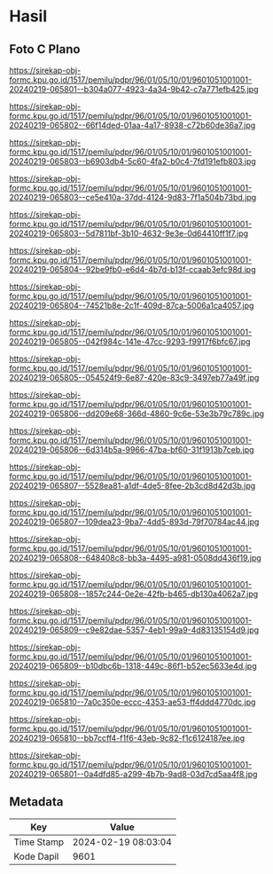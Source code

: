 # Hasil

## Foto C Plano

https://sirekap-obj-formc.kpu.go.id/1517/pemilu/pdpr/96/01/05/10/01/9601051001001-20240219-065801--b304a077-4923-4a34-9b42-c7a771efb425.jpg

https://sirekap-obj-formc.kpu.go.id/1517/pemilu/pdpr/96/01/05/10/01/9601051001001-20240219-065802--66f14ded-01aa-4a17-8938-c72b60de36a7.jpg

https://sirekap-obj-formc.kpu.go.id/1517/pemilu/pdpr/96/01/05/10/01/9601051001001-20240219-065803--b6903db4-5c60-4fa2-b0c4-7fd191efb803.jpg

https://sirekap-obj-formc.kpu.go.id/1517/pemilu/pdpr/96/01/05/10/01/9601051001001-20240219-065803--ce5e410a-37dd-4124-9d83-7f1a504b73bd.jpg

https://sirekap-obj-formc.kpu.go.id/1517/pemilu/pdpr/96/01/05/10/01/9601051001001-20240219-065803--5d7811bf-3b10-4632-9e3e-0d64410ff1f7.jpg

https://sirekap-obj-formc.kpu.go.id/1517/pemilu/pdpr/96/01/05/10/01/9601051001001-20240219-065804--92be9fb0-e6d4-4b7d-b13f-ccaab3efc98d.jpg

https://sirekap-obj-formc.kpu.go.id/1517/pemilu/pdpr/96/01/05/10/01/9601051001001-20240219-065804--74521b8e-2c1f-409d-87ca-5006a1ca4057.jpg

https://sirekap-obj-formc.kpu.go.id/1517/pemilu/pdpr/96/01/05/10/01/9601051001001-20240219-065805--042f984c-141e-47cc-9293-f9917f6bfc67.jpg

https://sirekap-obj-formc.kpu.go.id/1517/pemilu/pdpr/96/01/05/10/01/9601051001001-20240219-065805--054524f9-6e87-420e-83c9-3497eb77a49f.jpg

https://sirekap-obj-formc.kpu.go.id/1517/pemilu/pdpr/96/01/05/10/01/9601051001001-20240219-065806--dd209e68-366d-4860-9c6e-53e3b79c789c.jpg

https://sirekap-obj-formc.kpu.go.id/1517/pemilu/pdpr/96/01/05/10/01/9601051001001-20240219-065806--6d314b5a-9966-47ba-bf60-31f1913b7ceb.jpg

https://sirekap-obj-formc.kpu.go.id/1517/pemilu/pdpr/96/01/05/10/01/9601051001001-20240219-065807--5528ea81-a1df-4de5-8fee-2b3cd8d42d3b.jpg

https://sirekap-obj-formc.kpu.go.id/1517/pemilu/pdpr/96/01/05/10/01/9601051001001-20240219-065807--109dea23-9ba7-4dd5-893d-79f70784ac44.jpg

https://sirekap-obj-formc.kpu.go.id/1517/pemilu/pdpr/96/01/05/10/01/9601051001001-20240219-065808--648408c8-bb3a-4495-a981-0508dd436f19.jpg

https://sirekap-obj-formc.kpu.go.id/1517/pemilu/pdpr/96/01/05/10/01/9601051001001-20240219-065808--1857c244-0e2e-42fb-b465-db130a4062a7.jpg

https://sirekap-obj-formc.kpu.go.id/1517/pemilu/pdpr/96/01/05/10/01/9601051001001-20240219-065809--c9e82dae-5357-4eb1-99a9-4d83135154d9.jpg

https://sirekap-obj-formc.kpu.go.id/1517/pemilu/pdpr/96/01/05/10/01/9601051001001-20240219-065809--b10dbc6b-1318-449c-86f1-b52ec5633e4d.jpg

https://sirekap-obj-formc.kpu.go.id/1517/pemilu/pdpr/96/01/05/10/01/9601051001001-20240219-065810--7a0c350e-eccc-4353-ae53-ff4ddd4770dc.jpg

https://sirekap-obj-formc.kpu.go.id/1517/pemilu/pdpr/96/01/05/10/01/9601051001001-20240219-065810--bb7ccff4-f1f6-43eb-9c82-f1c6124187ee.jpg

https://sirekap-obj-formc.kpu.go.id/1517/pemilu/pdpr/96/01/05/10/01/9601051001001-20240219-065801--0a4dfd85-a299-4b7b-9ad8-03d7cd5aa4f8.jpg


## Metadata

| Key        | Value               |
| ---------- | ------------------- |
| Time Stamp | 2024-02-19 08:03:04 |
| Kode Dapil | 9601                |




